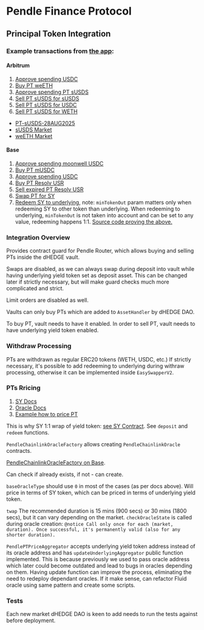 # Pendle Finance Protocol

## Principal Token Integration

### Example transactions from [the app](https://app.pendle.finance/trade/markets):

#### Arbitrum

1. [Approve spending USDC](https://arbiscan.io/tx/0x706b6577b3f798b10970028ec5c87afce7aea13796e7efdf1c176073f3007a60)
2. [Buy PT weETH](https://arbiscan.io/tx/0x2b23d23f5b0c90ef6f385cab23072abfbcc55aabc7a00077208026a4e0cff5bd)
3. [Approve spending PT sUSDS](https://arbiscan.io/tx/0x8294ce6cd7de23711c1a54fdb2c6470b979041533eff7fd2c6c5488a9d11155c)
4. [Sell PT sUSDS for sUSDS](https://arbiscan.io/tx/0x99b9b677583ea4212e884dddecea86664d9089e178382b5904bfefc89af85f70)
5. [Sell PT sUSDS for USDC](https://arbiscan.io/tx/0xbb64bd12ee40d2d4328fd9b2ffcba81b80b3481c0666cd5c7fec4b114ab49330)
6. [Sell PT sUSDS for WETH](https://arbiscan.io/tx/0xfe9bbdafbe4ccf3c44b2810855402e391a9e706ef767b5a61aff46671c7c2b3c)

- [PT-sUSDS-28AUG2025](https://arbiscan.io/address/0xBDcf887B8c8aC9FB27876C5376695008b13dbC63)
- [sUSDS Market](https://arbiscan.io/address/0xff4d6991658c5844856faef5da9232c252896fca#code)
- [weETH Market](https://arbiscan.io/address/0xbf5e60ddf654085f80dae9dd33ec0e345773e1f8)

#### Base

1. [Approve spending moonwell USDC](https://basescan.org/tx/0xc7bad6b3fd636ea6275d29fec3046e9105a3408874630f8007c04084c81c87e9)
2. [Buy PT mUSDC](https://basescan.org/tx/0xb54f3e2e05d7783a3856d81441c9886716eb0b9513f8cf3ffe2d60c9f96fbb16)
3. [Approve spending USDC](https://basescan.org/tx/0xa93a732bbac935bfd2557840e7de9a396da8ccd20ee712cebf8a87d71531d3a6)
4. [Buy PT Resolv USR](https://basescan.org/tx/0xbebae678a1aeaeece15e30871e56c998ced7c2f1e5c5e39231b1de329d45278e)
5. [Sell expired PT Resolv USR](https://basescan.org/tx/0xaa525f9ef10278de32764931a146b63c5ca6f0b8f8a9df904286b018d31df96e)
6. [Swap PT for SY](https://basescan.org/tx/0x42657c318ed4a0190af479fa0dd46d155832caf4b149041f6c12c8a0f2fac61d)
7. [Redeem SY to underlying](https://basescan.org/tx/0x439987da334e803c2948a86ded636cbc975f98f0152db48f0e2af6b71cb8403f), note: `minTokenOut` param matters only when redeeming SY to other token than underlying. When redeeming to underlying, `minTokenOut` is not taken into account and can be set to any value, redeeming happens 1:1. [Source code proving the above.](https://github.com/pendle-finance/pendle-core-v2-public/blob/main/contracts/router/base/ActionBase.sol#L119)

### Integration Overview

Provides contract guard for Pendle Router, which allows buying and selling PTs inside the dHEDGE vault.

Swaps are disabled, as we can always swap during deposit into vault while having underlying yield token set as deposit asset. This can be changed later if strictly necessary, but will make guard checks much more complicated and strict.

Limit orders are disabled as well.

Vaults can only buy PTs which are added to `AssetHandler` by dHEDGE DAO.

To buy PT, vault needs to have it enabled. In order to sell PT, vault needs to have underlying yield token enabled.

### Withdraw Processing

PTs are withdrawn as regular ERC20 tokens (WETH, USDC, etc.) If strictly necessary, it's possible to add redeeming to underlying during withraw processing, otherwise it can be implemented inside `EasySwapperV2`.

### PTs Rricing

1. [SY Docs](https://docs.pendle.finance/Developers/Contracts/StandardizedYield#standard-sys)
2. [Oracle Docs](https://docs.pendle.finance/Developers/Oracles/HowToIntegratePtAndLpOracle)
3. [Example how to price PT](https://github.com/pendle-finance/pendle-core-v2-public/blob/main/contracts/oracles/PtYtLpOracle/samples/BoringPYUsdChainlinkSYOracle.sol)

This is why SY 1:1 wrap of yield token: [see SY Contract](https://basescan.org/address/0x239ce1472358968290e6e3bb5c2d51ee0709e008#code). See `deposit` and `redeem` functions.

`PendleChainlinkOracleFactory` allows creating `PendleChainlinkOracle` contracts.

[PendleChainlinkOracleFactory on Base](https://basescan.org/address/0x2a73e899389caba2a2f648baba35e67f5c00efee).

Can check if already exists, if not - can create.

`baseOracleType` should use `0` in most of the cases (as per docs above). Will price in terms of SY token, which can be priced in terms of underlying yield token.

`twap` The recommended duration is 15 mins (900 secs) or 30 mins (1800 secs), but it can vary depending on the market. `checkOracleState` is called during oracle creation: `@notice Call only once for each (market, duration). Once successful, it's permanently valid (also for any shorter duration).`

`PendlePTPriceAggregator` accepts underlying yield token address instead of its oracle address and has `updateUnderlyingAggregator` public function implemented. This is because previously we used to pass oracle address which later could become outdated and lead to bugs in oracles depending on them. Having update function can improve the process, eliminating the need to redeploy dependant oracles. If it make sense, can refactor Fluid oracle using same pattern and create some scripts.

### Tests

Each new market dHEDGE DAO is keen to add needs to run the tests against before deployment.
